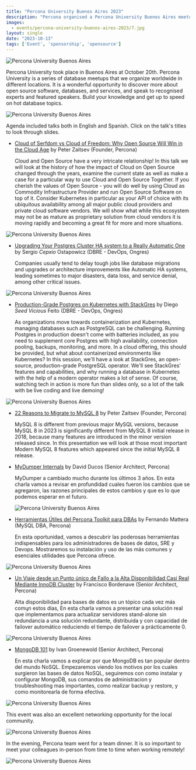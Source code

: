 ```yaml
---
title: "Percona University Buenos Aires 2023"
description: "Percona organised a Percona University Buenos Aires meetup in Argentina at October 20th, 2023."
images:
  - events/percona-university-buenos-aires-2023/7.jpg
layout: single
date: "2023-10-13"
tags: ['Event', 'sponsorship', 'opensource']
---
```

![Percona University Buenos Aires](/events/percona-university-buenos-aires-2023/1.jpg)

Percona University took place in Buenos Aires at October 20th. Percona University is a series of database meetups that we organize worldwide in different locations. It is a wonderful opportunity to discover more about open source software, databases, and services, and speak to recognised experts and featured speakers. Build your knowledge and get up to speed on hot database topics.

![Percona University Buenos Aires](/events/percona-university-buenos-aires-2023/2.jpg)

Agenda included talks both in English and Spanish. Click on the talk's titles to look through slides. 

* [Cloud of Serfdom vs Cloud of Freedom: Why Open Source Will Win in the Cloud Age](https://drive.google.com/file/d/19yQ7IfnUrw0Qe9qzfxmITY1MzUtBQMcr/view?usp=sharing) by Peter Zaitsev (Founder, Percona)

  Cloud and Open Source have a very intricate relationship! In this talk we will look at the history of how the impact of Cloud on Open Source changed through the years, examine the current state as well as make a case for a particular way to use Cloud and Open Source Together. If you cherish the values of Open Source - you will do well by using Cloud as Commodity Infrastructure Provider and run Open Source Software on top of it. Consider Kubernetes in particular as your API of choice with its ubiquitous availability among all major public cloud providers and private cloud software vendors. We will show what while this ecosystem may not be as mature as proprietary solution from cloud vendors it is moving rapidly and becoming a great fit for more and more situations.

![Percona University Buenos Aires](/events/percona-university-buenos-aires-2023/3.jpg)

* [Upgrading Your Postgres Cluster HA system to a Really Automatic One](https://drive.google.com/file/d/1yLEzmBoOjit4DSsNM2naVSb4fWFi24Yh/view?usp=sharing) by Sergio *Cepxio* Ostapowicz (DBRE - DevOps, Ongres)

  Companies usually tend to delay tough jobs like database migrations and upgrades or architecture improvements like Automatic HA systems, leading sometimes to major disasters, data loss, and service denial, among other critical issues.

![Percona University Buenos Aires](/events/percona-university-buenos-aires-2023/5.jpg)

* [Production-Grade Postgres on Kubernetes with StackGres](https://drive.google.com/file/d/19Sw8hzmnAKfXHcLIZif66dwV1GYrVVEJ/view?usp=sharing) by Diego *Seed Vicious* Feito (DBRE - DevOps, Ongres)

  As organizations move towards containerization and Kubernetes, managing databases such as PostgreSQL can be challenging. Running Postgres in production doesn't come with batteries included, as you need to supplement core Postgres with high availability, connection pooling, backups, monitoring, and more. In a cloud offering, this should be provided, but what about containerized environments like Kubernetes?
  In this session, we'll have a look at StackGres, an open-source, production-grade PostgreSQL operator. We'll see StackGres' features and capabilities, and why running a database in Kubernetes with the help of a modern operator makes a lot of sense. Of course, watching tech in action is more fun than slides only, so a lot of the talk with be live coding and live demoing!

![Percona University Buenos Aires](/events/percona-university-buenos-aires-2023/4.jpg)

* [22 Reasons to Migrate to MySQL 8](https://drive.google.com/file/d/1xGAv-8jFEwCqYKuHcm2I7gTJ4MKWH4j1/view?usp=sharing) by Peter Zaitsev (Founder, Percona)

  MySQL 8 is different from previous major MySQL versions, because MySQL 8 in 2023 is significantly different from MySQL 8 initial release in 2018, because many features are introduced in the minor version released since. In this presentation we will look at those most important Modern MySQL 8 features which appeared since the initial MySQL 8 release.

* [MyDumper Internals](https://drive.google.com/file/d/1TAt3Uy_FexRIcQ8afEjyXFOvB2syG6AL/view?usp=sharing) by David Ducos (Senior Architect, Percona)

  MyDumper a cambiado mucho durante los últimos 3 años. En esta charla vamos a revisar en profundidad cuales fueron los cambios que se agregaron, las razones principales de estos cambios y que es lo que podemos esperar en el futuro.

  ![Percona University Buenos Aires](/events/percona-university-buenos-aires-2023/6.jpg)

* [Herramientas Útiles del Percona Toolkit para DBAs](https://drive.google.com/file/d/1ST8Rtj8Khu-7173N4sKezyiBguIEyFJi/view?usp=sharing) by Fernando Mattera (MySQL DBA, Percona)

  En esta oportunidad, vamos a descubrir las poderosas herramientas indispensables para los administradores de bases de datos, SRE y Devops. Mostraremos su instalación y uso de las más comunes y esenciales utilidades que Percona ofrece.

![Percona University Buenos Aires](/events/percona-university-buenos-aires-2023/12.jpg)

* [Un Viaje desde un Punto único de Fallo a la Alta Disponibilidad Casi Real Mediante InnoDB Cluster](https://drive.google.com/file/d/1FxSdmSCsr8-gOlyZh8b7znzR3BWHBWL_/view?usp=sharing)  by Francisco Bordenave (Senior Architect, Percona)

  Alta disponibilidad para bases de datos es un tópico cada vez más comųn estos dias, En esta charla vamos a presentar una solución real que implementamos para actualizar servidores stand-alone sin redundancia a una solución redundante, distribuida y con capacidad de failover automático reduciendo el tiempo de failover a prácticamente 0.

![Percona University Buenos Aires](/events/percona-university-buenos-aires-2023/8.jpg)

* [MongoDB 101](https://drive.google.com/file/d/1SEgnowvZINjOBe77tRK75bzbSq6b0ggy/view?usp=sharing) by Ivan Groenewold (Senior Architect, Percona)

  En esta charla vamos a explicar por que MongoDB es tan popular dentro del mundo NoSQL. Empezaremos viendo los motivos por los cuales surgieron las bases de datos NoSQL, seguiremos con como instalar y configurar MongoDB, sus comandos de administracion y troubleshooting mas importantes, como realizar backup y restore, y como monitorearla de forma efectiva.

![Percona University Buenos Aires](/events/percona-university-buenos-aires-2023/9.jpg)

This event was also an excellent networking opportunity for the local community. 


![Percona University Buenos Aires](/events/percona-university-buenos-aires-2023/10.jpg)

In the evening, Percona team went for a team dinner. It is so important to meet your colleagues in-person from time to time when working remotely!

![Percona University Buenos Aires](/events/percona-university-buenos-aires-2023/11.jpg)

